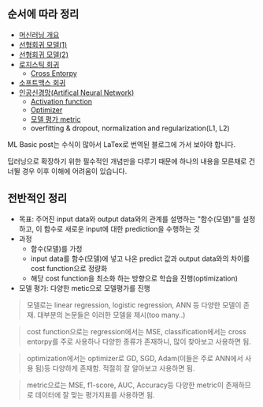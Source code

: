## 순서에 따라 정리

* [머신러닝 개요](https://silverstar0727.github.io/ml%20basic/2021/01/03/%EB%A8%B8%EC%8B%A0%EB%9F%AC%EB%8B%9D-%EA%B0%9C%EC%9A%94/)
* [선형회귀 모델(1)](https://silverstar0727.github.io/ml%20basic/2021/01/03/%EC%84%A0%ED%98%95%ED%9A%8C%EA%B7%80%EB%AA%A8%EB%8D%B8(1)/)
* [선형회귀 모델(2)](https://silverstar0727.github.io/ml%20basic/2021/01/04/%EC%84%A0%ED%98%95%ED%9A%8C%EA%B7%80%EB%AA%A8%EB%8D%B8(2)/)
* [로지스틱 회귀](https://silverstar0727.github.io/ml%20basic/2021/01/05/%EB%A1%9C%EC%A7%80%EC%8A%A4%ED%8B%B1%ED%9A%8C%EA%B7%80/#)
  * [Cross Entorpy](https://silverstar0727.github.io/ml%20basic/2021/01/04/cross_entropy/)
* [소프트맥스 회귀](https://silverstar0727.github.io/ml%20basic/2021/01/18/softmax/#)
* [인공신경망(Artifical Neural Network)](https://silverstar0727.github.io/ml%20basic/2021/01/25/ANN/#)
  * [Activation function](https://silverstar0727.github.io/ml%20basic/2021/01/06/Activation_Function/)
  * [Optimizer](https://silverstar0727.github.io/ml%20basic/2021/01/06/optimizer/)
  * [모델 평가 metric](https://silverstar0727.github.io/ml%20basic/2021/01/17/metrics/)
  * overfitting & dropout, normalization and regularization(L1, L2)

ML Basic post는 수식이 많아서 LaTex로 번역된 블로그에 가서 보아야 합니다. 

딥러닝으로 확장하기 위한 필수적인 개념만을 다루기 때문에 하나의 내용을 모른채로 건너뛸 경우 이후 이해에 어려움이 있습니다.

## 전반적인 정리
* 목표: 주어진 input data와 output data와의 관계를 설명하는 "함수(모델)"를 설정하고, 이 함수로 새로운 input에 대한 prediction을 수행하는 것
* 과정
  * 함수(모델)를 가정
  * input data를 함수(모델)에 넣고 나온 predict 값과 output data와의 차이를 cost function으로 정량화
  * 해당 cost function을 최소화 하는 방향으로 학습을 진행(optimization)
* 모델 평가: 다양한 metic으로 모델평가를 진행

> 모델로는 linear regression, logistic regression, ANN 등 다양한 모델이 존재. 대부분의 논문들은 이러한 모델을 제시(too many..)

> cost function으로는 regression에서는 MSE, classification에서는 cross entorpy를 주로 사용하나 다양한 종류가 존재하니, 많이 찾아보고 사용하면 됨.

> optimization에서는 optimizer로 GD, SGD, Adam(이들은 주로 ANN에서 사용 됨)등 다양하게 존재함. 적절히 잘 알아보고 사용하면 됨.

> metric으로는 MSE, f1-score, AUC, Accuracy등 다양한 metric이 존재하므로 데이터에 잘 맞는 평가지표를 사용하면 됨.
